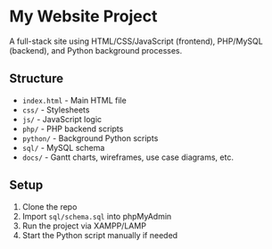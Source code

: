 # My Website Project

A full-stack site using HTML/CSS/JavaScript (frontend), PHP/MySQL (backend), and Python background processes.

## Structure

- `index.html` - Main HTML file
- `css/` - Stylesheets
- `js/` - JavaScript logic
- `php/` - PHP backend scripts
- `python/` - Background Python scripts
- `sql/` - MySQL schema
- `docs/` - Gantt charts, wireframes, use case diagrams, etc.

## Setup

1. Clone the repo
2. Import `sql/schema.sql` into phpMyAdmin
3. Run the project via XAMPP/LAMP
4. Start the Python script manually if needed
